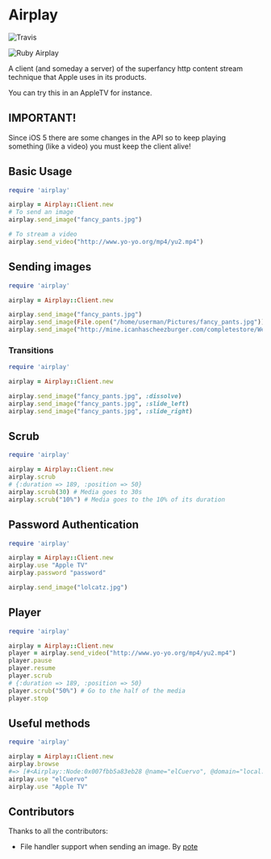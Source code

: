 # Airplay

![Travis](https://secure.travis-ci.org/elcuervo/airplay.png)

![Ruby Airplay](https://github.com/elcuervo/elcuervo.github.com/raw/master/images/posts/airplay/ruby_airplay.png)

A client (and someday a server) of the superfancy http content stream technique
that Apple uses in its products.

You can try this in an AppleTV for instance.

## IMPORTANT!

Since iOS 5 there are some changes in the API so to keep playing something (like
a video) you must keep the client alive!

## Basic Usage

```ruby
require 'airplay'

airplay = Airplay::Client.new
# To send an image
airplay.send_image("fancy_pants.jpg")

# To stream a video
airplay.send_video("http://www.yo-yo.org/mp4/yu2.mp4")
```

## Sending images

```ruby
require 'airplay'

airplay = Airplay::Client.new

airplay.send_image("fancy_pants.jpg")
airplay.send_image(File.open("/home/userman/Pictures/fancy_pants.jpg"))
airplay.send_image("http://mine.icanhascheezburger.com/completestore/Wezinyercupz128401525895963750.jpg")
```

### Transitions

```ruby
require 'airplay'

airplay = Airplay::Client.new

airplay.send_image("fancy_pants.jpg", :dissolve)
airplay.send_image("fancy_pants.jpg", :slide_left)
airplay.send_image("fancy_pants.jpg", :slide_right)
```

## Scrub

```ruby
require 'airplay'

airplay = Airplay::Client.new
airplay.scrub
# {:duration => 189, :position => 50}
airplay.scrub(30) # Media goes to 30s
airplay.scrub("10%") # Media goes to the 10% of its duration
```

## Password Authentication

```ruby
require 'airplay'

airplay = Airplay::Client.new
airplay.use "Apple TV"
airplay.password "password"

airplay.send_image("lolcatz.jpg")
```

## Player

```ruby
require 'airplay'

airplay = Airplay::Client.new
player = airplay.send_video("http://www.yo-yo.org/mp4/yu2.mp4")
player.pause
player.resume
player.scrub
# {:duration => 189, :position => 50}
player.scrub("50%") # Go to the half of the media
player.stop
```

## Useful methods

```ruby
require 'airplay'

airplay = Airplay::Client.new
airplay.browse
#=> [#<Airplay::Node:0x007fbb5a83eb28 @name="elCuervo", @domain="local.", @ip="10.1.0.63">, #<Airplay::Node:0x007fbb5a83b0b8 @name="Apple TV", @domain="local.", @ip="10.1.0.220">]
airplay.use "elCuervo"
airplay.use "Apple TV"
```

## Contributors

Thanks to all the contributors:

  * File handler support when sending an image. By [pote](http://github.com/pote)
